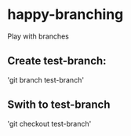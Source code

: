 # happy-branching
Play with branches

## Create test-branch:

'git branch test-branch'

## Swith to test-branch

'git checkout test-branch'
